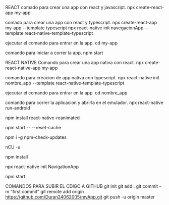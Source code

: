 REACT
comado para crear una app con react y javascript.
npx create-react-app  my-app 

comado para crear una app con react y typescript.
npx create-react-app my-app --template typescript
npx react-native init navegacionApp --template react-native-template-typescript 

ejecutar el comando para entrar en la app.
cd my-app

comando para iniciar a correr la app.
npm start


REACT NATIVE
Comando para crear una app nativa con react.
npx create-react-native-app my-app

comando para creacion de app nativa con typescript.
npx react-native init nombre_app --template react-native-template-typescript

ejecutar el comando para entrar en la app.
cd nombre_app

comando para correr la aplicacion y abrirla en el emulador.
npx react-native run-android


npm install react-native-reanimated

npm start -- --reset-cache


npm i -g npm-check-updates

nCU -u

npm install


npx react-native init NavigationApp

npm start


COMANDOS PARA SUBIR EL CDIGO A GITHUB
git init
git add .
git commit -m "first commit"
git remote add origin https://github.com/Duran24062005/myApp.git
git push -u origin master